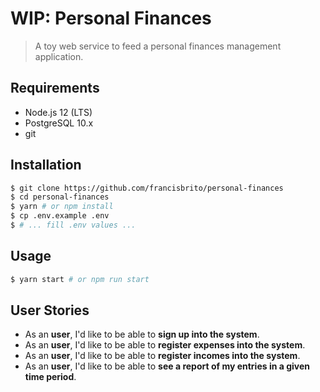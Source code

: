 # WIP: Personal Finances
> A toy web service to feed a personal finances management application.

## Requirements
* Node.js 12 (LTS)
* PostgreSQL 10.x
* git

## Installation
```sh
$ git clone https://github.com/francisbrito/personal-finances
$ cd personal-finances
$ yarn # or npm install
$ cp .env.example .env
$ # ... fill .env values ...
```

## Usage
```sh
$ yarn start # or npm run start
```

## User Stories
* As an **user**, I'd like to be able to **sign up into the system**.
* As an **user**, I'd like to be able to **register expenses into the system**.
* As an **user**, I'd like to be able to **register incomes into the system**.
* As an **user**, I'd like to be able to **see a report of my entries in a given time period**.
